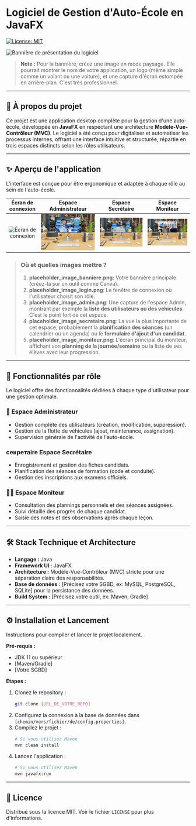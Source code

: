 # Logiciel de Gestion d'Auto-École en JavaFX

[![License: MIT](https://img.shields.io/badge/License-MIT-blue.svg)](https://opensource.org/licenses/MIT)

![Bannière de présentation du logiciel](placeholder_image_banniere.png)
> **Note :** Pour la bannière, créez une image en mode paysage. Elle pourrait montrer le nom de votre application, un logo (même simple comme un volant ou une voiture), et une capture d'écran estompée en arrière-plan. C'est très professionnel.

---

## 🎯 À propos du projet

Ce projet est une application desktop complète pour la gestion d'une auto-école, développée en **JavaFX** en respectant une architecture **Modèle-Vue-Contrôleur (MVC)**. Le logiciel a été conçu pour digitaliser et automatiser les processus internes, offrant une interface intuitive et structurée, répartie en trois espaces distincts selon les rôles utilisateurs.

---

## ✨ Aperçu de l'application

L'interface est conçue pour être ergonomique et adaptée à chaque rôle au sein de l'auto-école.

| Écran de connexion | Espace Administrateur | Espace Secrétaire | Espace Moniteur |
| :---: | :---: | :---: | :---: |
| ![Écran de connexion](placeholder_image_login.png) | ![Tableau de bord de l'administrateur](https://github.com/Sofiane-Meziane/Horizon-Auto/blob/f8016894bb57cdd88827b4493013975ddf6f96d1/src/images/Design%20sans%20titre%20(5).png) | ![Interface de la secrétaire](https://github.com/Sofiane-Meziane/Horizon-Auto/blob/f8016894bb57cdd88827b4493013975ddf6f96d1/src/images/Design%20sans%20titre%20(6).png) | ![Vue du moniteur](https://github.com/Sofiane-Meziane/Horizon-Auto/blob/f8016894bb57cdd88827b4493013975ddf6f96d1/src/images/Design%20sans%20titre%20(7).png) |

> ### Où et quelles images mettre ?
>
> 1.  **placeholder_image_banniere.png**: Votre bannière principale (créez-la sur un outil comme Canva).
> 2.  **placeholder_image_login.png**: La fenêtre de connexion où l'utilisateur choisit son rôle.
> 3.  **placeholder_image_admin.png**: Une capture de l'espace Admin, montrant par exemple la **liste des utilisateurs ou des véhicules**. C'est le point fort de cet espace.
> 4.  **placeholder_image_secretaire.png**: La vue la plus importante de cet espace, probablement la **planification des séances** (un calendrier ou un agenda) ou le **formulaire d'ajout d'un candidat**.
> 5.  **placeholder_image_moniteur.png**: L'écran principal du moniteur, affichant son **planning de la journée/semaine** ou la liste de ses élèves avec leur progression.

---

## 🚀 Fonctionnalités par rôle

Le logiciel offre des fonctionnalités dédiées à chaque type d'utilisateur pour une gestion optimale.

### 👑 Espace Administrateur
* Gestion complète des utilisateurs (création, modification, suppression).
* Gestion de la flotte de véhicules (ajout, maintenance, assignation).
* Supervision générale de l'activité de l'auto-école.

###  секретаire Espace Secrétaire
* Enregistrement et gestion des fiches candidats.
* Planification des séances de formation (code et conduite).
* Gestion des inscriptions aux examens officiels.

### 👨‍🏫 Espace Moniteur
* Consultation des plannings personnels et des séances assignées.
* Suivi détaillé des progrès de chaque candidat.
* Saisie des notes et des observations après chaque leçon.

---

## 🛠️ Stack Technique et Architecture

* **Langage :** Java
* **Framework UI :** JavaFX
* **Architecture :** Modèle-Vue-Contrôleur (MVC) stricte pour une séparation claire des responsabilités.
* **Base de données :** [Précisez votre SGBD, ex: MySQL, PostgreSQL, SQLite] pour la persistance des données.
* **Build System :** [Précisez votre outil, ex: Maven, Gradle]

---

## ⚙️ Installation et Lancement

Instructions pour compiler et lancer le projet localement.

**Pré-requis :**
* JDK 11 ou supérieur
* [Maven/Gradle]
* [Votre SGBD]

**Étapes :**
1.  Clonez le repository :
    ```sh
    git clone [URL_DE_VOTRE_REPO]
    ```
2.  Configurez la connexion à la base de données dans `[chemin/vers/fichier/de/config.properties]`.
3.  Compilez le projet :
    ```sh
    # Si vous utilisez Maven
    mvn clean install
    ```
4.  Lancez l'application :
    ```sh
    # Si vous utilisez Maven
    mvn javafx:run
    ```

---

## 📄 Licence

Distribué sous la licence MIT. Voir le fichier `LICENSE` pour plus d'informations.
